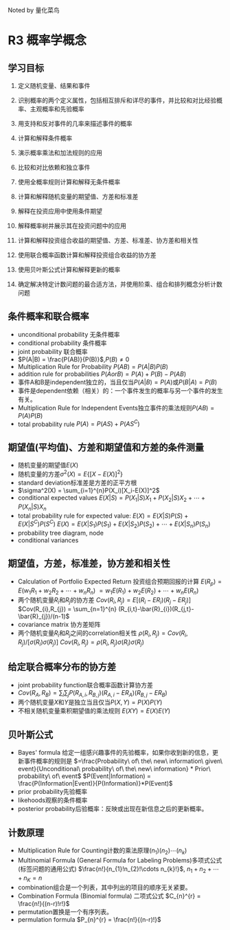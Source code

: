 

Noted by 量化菜鸟

# R3 概率学概念




## 学习目标

1.  定义随机变量、结果和事件
2.  识别概率的两个定义属性，包括相互排斥和详尽的事件，并比较和对比经验概率、主观概率和先验概率
3.  用支持和反对事件的几率来描述事件的概率
4.  计算和解释条件概率
5.  演示概率乘法和加法规则的应用
6.  比较和对比依赖和独立事件

7.  使用全概率规则计算和解释无条件概率
8.  计算和解释随机变量的期望值、方差和标准差
9.  解释在投资应用中使用条件期望
10.  解释概率树并展示其在投资问题中的应用
11.  计算和解释投资组合收益的期望值、方差、标准差、协方差和相关性
12.  使用联合概率函数计算和解释投资组合收益的协方差
13.  使用贝叶斯公式计算和解释更新的概率
14.  确定解决特定计数问题的最合适方法，并使用阶乘、组合和排列概念分析计数问题


## 条件概率和联合概率

+ unconditional probability 无条件概率
+ conditional probability 条件概率
+ joint probability 联合概率
+ $P(A|B) = \frac{P(AB)}{P(B)}$,$P(B) \neq 0$
+ Multiplication Rule for Probability $P(AB)=P(A|B)P(B)$
+ addition rule for probabilities $P(A or B) = P(A) + P(B) - P(AB)$
+ 事件A和B是independent独立的，当且仅当$P(A|B)=P(A)$或$P(B|A)=P(B)$
+ 事件是dependent依赖（相关）的：一个事件发生的概率与另一个事件的发生有关。
+ Multiplication Rule for Independent Events独立事件的乘法规则$P(AB)=P(A)P(B)$
+ total probability rule $P(A) = P(AS) + P(AS^C)$

## 期望值(平均值)、方差和期望值和方差的条件测量

+ 随机变量的期望值$E(X)$
+ 随机变量的方差$\sigma^{2}(X) = E\{[X-E(X)]^2\}$
+ standard deviation标准差是方差的正平方根
+ $\sigma^2(X) = \sum_{i=1}^{n}P(X_i)[X_i-E(X)]^2$
+ conditional expected values $E(X|S) = P(X_{1}|S)X_{1} + P(X_{2}|S)X_{2} + \cdots + P(X_{n}|S)X_{n}$
+ total probability rule for expected value:
	$E(X) = E(X|S)P(S) + E(X|S^C)P(S^C)$
	$E(X) = E(X|S_{1})P(S_{1})+E(X|S_{2})P(S_{2})+\cdots+E(X|S_{n})P(S_{n})$
+ probability tree diagram, node
+ conditional variances

## 期望值，方差，标准差，协方差和相关性

+ Calculation of Portfolio Expected Return 投资组合预期回报的计算
	 $E(R_{p}) = E(w_{1}R_{1} + w_{2}R_{2} + \cdots + w_{n}R_{n})$
	 $=w_{1}E(R_{1}) + w_{2}E(R_{2}) + \cdots + w_{n}E(R_{n})$
+ 两个随机变量$R_{i}$和$R_{j}$的协方差
	$Cov(R_i, R_j) = E[(R_{i} - ER_{i})(R_{j}-ER_{j})]$
	$Cov(R_{i},R_{j}) = \sum_{n=1}^{n} (R_{i,t}-\bar{R}_{i})(R_{j,t}-\bar{R}_{j})/(n-1)$
+ covariance matrix 协方差矩阵
+ 两个随机变量$R_{i}$和$R_{j}$之间的correlation相关性
	$\rho(R_{i},R_{j}) = Cov(R_{i},R_{j})/[\sigma(R_{i})\sigma(R_{j})]$
	$Cov(R_i,R_j) = \rho(R_i,R_j)\sigma(R_i)\sigma(R_j)$

## 给定联合概率分布的协方差

+ joint probability function联合概率函数计算协方差
+ $Cov(R_{A},R_{B}) = \sum_{i}\sum_{j} P(R_{A,i},R_{B,j})(R_{A,i}-ER_A)(R_{B,j}-ER_{B})$
+ 两个随机变量$X$和$Y$是独立当且仅当$P(X,Y)=P(X)P(Y)$
+ 不相关随机变量乘积期望值的乘法规则
		$E(XY) = E(X)E(Y)$

## 贝叶斯公式
+ Bayes' formula
给定一组感兴趣事件的先验概率，如果你收到新的信息，更新事件概率的规则是
$=\frac{Probability\ of\ the\ new\ information\ given\ event}{Unconditional\ probability\ of\ the\ new\ information} * Prior\ probability\ of\ event$
$P(Event|Information) = \frac{P(Information|Event)}{P(Information)}*P(Event)$
+ prior probability先验概率
+ likehoods观察的条件概率
+ posterior probability后验概率：反映或出现在新信息之后的更新概率。

## 计数原理
+ Multiplication Rule for Counting计数的乘法原理$(n_{1})(n_{2})\cdots(n_{k})$
+ Multinomial Formula (General Formula for Labeling Problems)多项式公式(标签问题的通用公式)
	$\frac{n!}{n_{1}!n_{2}!\cdots n_{k}!}$,  $n_1 +n_2 + \cdots + n_K = n$
+ combination组合是一个列表，其中列出的项目的顺序无关紧要。
+ Combination Formula (Binomial formula) 二项式公式
	$C_{n}^{r} = \frac{n!}{(n-r)!r!}$
+ permutation置换是一个有序列表。
+ permulation formula $P_{n}^{r} = \frac{n!}{(n-r)!}$